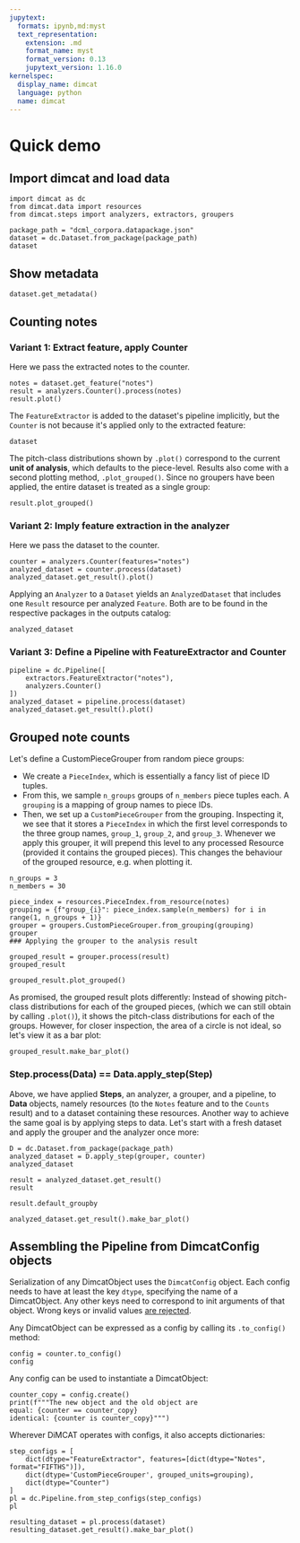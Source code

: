 ```yaml
---
jupytext:
  formats: ipynb,md:myst
  text_representation:
    extension: .md
    format_name: myst
    format_version: 0.13
    jupytext_version: 1.16.0
kernelspec:
  display_name: dimcat
  language: python
  name: dimcat
---
```


# Quick demo

## Import dimcat and load data

```{code-cell}
import dimcat as dc
from dimcat.data import resources
from dimcat.steps import analyzers, extractors, groupers

package_path = "dcml_corpora.datapackage.json"
dataset = dc.Dataset.from_package(package_path)
dataset
```

## Show metadata

```{code-cell}
dataset.get_metadata()
```

## Counting notes

### Variant 1: Extract feature, apply Counter

Here we pass the extracted notes to the counter.

```{code-cell}
notes = dataset.get_feature("notes")
result = analyzers.Counter().process(notes)
result.plot()
```

The `FeatureExtractor` is added to the dataset's pipeline implicitly, but the `Counter` is not because it's applied only to the extracted feature:

```{code-cell}
dataset
```

The pitch-class distributions shown by `.plot()` correspond to the current **unit of analysis**, which defaults to the piece-level.
Results also come with a second plotting method, `.plot_grouped()`. Since no groupers have been applied, the entire dataset is treated as a single group:

```{code-cell}
result.plot_grouped()
```

### Variant 2: Imply feature extraction in the analyzer

Here we pass the dataset to the counter.

```{code-cell}
counter = analyzers.Counter(features="notes")
analyzed_dataset = counter.process(dataset)
analyzed_dataset.get_result().plot()
```

Applying an `Analyzer` to a `Dataset` yields an `AnalyzedDataset` that includes one `Result` resource per analyzed `Feature`.
Both are to be found in the respective packages in the outputs catalog:

```{code-cell}
analyzed_dataset
```

### Variant 3: Define a Pipeline with FeatureExtractor and Counter

```{code-cell}
pipeline = dc.Pipeline([
    extractors.FeatureExtractor("notes"),
    analyzers.Counter()
])
analyzed_dataset = pipeline.process(dataset)
analyzed_dataset.get_result().plot()
```

## Grouped note counts

Let's define a CustomPieceGrouper from random piece groups:

* We create a `PieceIndex`, which is essentially a fancy list of piece ID tuples.
* From this, we sample `n_groups` groups of `n_members` piece tuples each. A `grouping` is a mapping of group names to piece IDs.
* Then, we set up a `CustomPieceGrouper` from the grouping. Inspecting it, we see that it stores a `PieceIndex` in which the first
  level corresponds to the three group names, `group_1`, `group_2`, and `group_3`. Whenever we apply this grouper, it will prepend
  this level to any processed Resource (provided it contains the grouped pieces). This changes the behaviour of the grouped resource,
  e.g. when plotting it.

```{code-cell}
n_groups = 3
n_members = 30

piece_index = resources.PieceIndex.from_resource(notes)
grouping = {f"group_{i}": piece_index.sample(n_members) for i in range(1, n_groups + 1)}
grouper = groupers.CustomPieceGrouper.from_grouping(grouping)
grouper
### Applying the grouper to the analysis result
```

```{code-cell}
grouped_result = grouper.process(result)
grouped_result
```

```{code-cell}
grouped_result.plot_grouped()
```

As promised, the grouped result plots differently: Instead of showing pitch-class distributions for each of the grouped pieces,
(which we can still obtain by calling `.plot()`), it shows the pitch-class distributions for each of the groups.
However, for closer inspection, the area of a circle is not ideal, so let's view it as a bar plot:

```{code-cell}
grouped_result.make_bar_plot()
```

### Step.process(Data) == Data.apply_step(Step)

Above, we have applied **Steps**, an analyzer, a grouper, and a pipeline, to **Data** objects, namely
resources (to the `Notes` feature and to the `Counts` result) and to a dataset containing these resources.
Another way to achieve the same goal is by applying steps to data. Let's start with a fresh dataset and
apply the grouper and the analyzer once more:

```{code-cell}
D = dc.Dataset.from_package(package_path)
analyzed_dataset = D.apply_step(grouper, counter)
analyzed_dataset
```

```{code-cell}
result = analyzed_dataset.get_result()
result
```

```{code-cell}
result.default_groupby
```

```{code-cell}
analyzed_dataset.get_result().make_bar_plot()
```

## Assembling the Pipeline from DimcatConfig objects

Serialization of any DimcatObject uses the `DimcatConfig` object. Each config needs to have at least the key `dtype`,
specifying the name of a DimcatObject. Any other keys need to correspond to init arguments of that object. Wrong keys
or invalid values [are rejected](./errors.md#invalid-option).

Any DimcatObject can be expressed as a config by calling its `.to_config()` method:

```{code-cell}
config = counter.to_config()
config
```

Any config can be used to instantiate a DimcatObject:

```{code-cell}
counter_copy = config.create()
print(f"""The new object and the old object are
equal: {counter == counter_copy}
identical: {counter is counter_copy}""")
```

Wherever DiMCAT operates with configs, it also accepts dictionaries:

```{code-cell}
step_configs = [
    dict(dtype="FeatureExtractor", features=[dict(dtype="Notes", format="FIFTHS")]),
    dict(dtype='CustomPieceGrouper', grouped_units=grouping),
    dict(dtype="Counter")
]
pl = dc.Pipeline.from_step_configs(step_configs)
pl
```

```{code-cell}
resulting_dataset = pl.process(dataset)
resulting_dataset.get_result().make_bar_plot()
```

